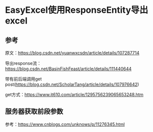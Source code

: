 # EasyExcel使用ResponseEntity导出excel

## 参考

原文：https://blog.csdn.net/yuanwxcsdn/article/details/107287714

导出response流：https://blog.csdn.net/BasinFishFeast/article/details/111440644

带有前后端调用get post(https://blog.csdn.net/ScholarTang/article/details/107976642)

get方式：https://www.it610.com/article/1295756239065653248.htm


## 服务器获取前段参数

参考：https://www.cnblogs.com/unknows/p/11276345.html